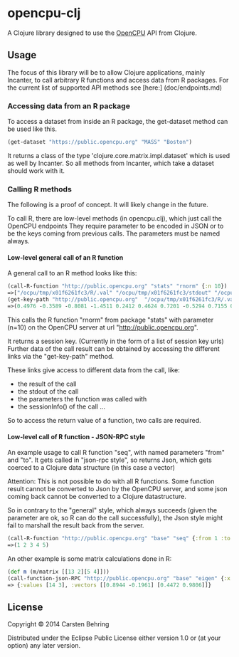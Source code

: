 # opencpu-clj

A Clojure library designed to use the [OpenCPU](http://opencpu.org) API from Clojure.

## Usage

The focus of this library will be to allow Clojure applications, mainly Incanter, to call arbitrary R functions and access data from R packages.
For the current list of supported API methods see [here:] (doc/endpoints.md)

### Accessing data from an R package

To access a dataset from inside an R package, the get-dataset method can be used like this.
````Clojure
(get-dataset "https://public.opencpu.org" "MASS" "Boston")
````
It returns a class of the type 'clojure.core.matrix.impl.dataset' which is used as well by Incanter.
So all methods from Incanter, which take a dataset should work with it.

### Calling R methods 

The following is a proof of concept. It will likely change in the future.

To call R, there are low-level methods (in opencpu.clj), which just call the OpenCPU endpoints
They require parameter to be encoded in JSON or to be the keys coming from previous calls.
The parameters must be named always.

#### Low-level general call of an R function
A general call to an R method looks like this:
````Clojure
(call-R-function "http://public.opencpu.org" "stats" "rnorm" {:n 10})
=>["/ocpu/tmp/x01f6261fc3/R/.val" "/ocpu/tmp/x01f6261fc3/stdout" "/ocpu/tmp/x01f6261fc3/source" "/ocpu/tmp/x01f6261fc3/console" "/ocpu/tmp/x01f6261fc3/info" "/ocpu/tmp/x01f6261fc3/files/DESCRIPTION"]
(get-key-path "http://public.opencpu.org"  "/ocpu/tmp/x01f6261fc3/R/.val" :json)
=>(0.4976 -0.3589 -0.8081 -1.4511 0.2412 0.4624 0.7201 -0.5294 0.7155 0.6794)
````
This calls the R function "rnorm" from package "stats" with parameter (n=10) on the OpenCPU server at url "http://public.opencpu.org".

It returns a session key. (Currently in the form of a list of session key urls)
Further data of the call result can be obtained by accessing the different links via the "get-key-path" method.

These links give access to different data from the call, like:

- the result of the call
- the stdout of the call
- the parameters the function was called with
- the sessionInfo() of the call
...

So to access the return value of a function, two calls are required.

#### Low-level call of R function - JSON-RPC style

An example usage to call R function "seq", with named parameters "from" and "to".
It gets called in "json-rpc style", so returns Json, which gets coerced to a Clojure data structure (in this case a vector)
 
Attention: This is not possible to do with all R functions. Some function result cannot be converted to Json by the OpenCPU server,
 and some json coming back cannot be converted to a Clojure datastructure. 
 
So in contrary to the "general" style, which always succeeds (given the parameter are ok, so R can do the call successfully),
 the Json style might fail to marshall the result back from the server.

````Clojure
(call-R-function "http://public.opencpu.org" "base" "seq" {:from 1 :to 5} :json)
=>(1 2 3 4 5)
````

An other example is some matrix calculations done in R:

````Clojure
(def m (m/matrix [[13 2][5 4]]))
(call-function-json-RPC "http://public.opencpu.org" "base" "eigen" {:x (json/write-str m)})
=> {:values [14 3], :vectors [[0.8944 -0.1961] [0.4472 0.9806]]}
````




## License

Copyright © 2014 Carsten Behring

Distributed under the Eclipse Public License either version 1.0 or (at
your option) any later version.
